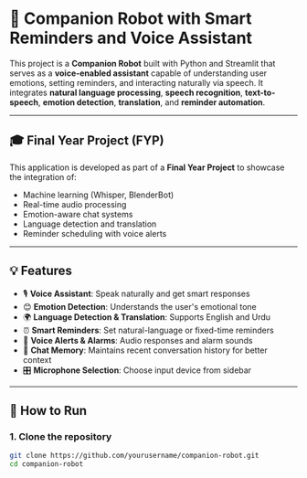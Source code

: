 # 🤖 Companion Robot with Smart Reminders and Voice Assistant

This project is a **Companion Robot** built with Python and Streamlit that serves as a **voice-enabled assistant** capable of understanding user emotions, setting reminders, and interacting naturally via speech. It integrates **natural language processing**, **speech recognition**, **text-to-speech**, **emotion detection**, **translation**, and **reminder automation**.

---

## 🎓 Final Year Project (FYP)

This application is developed as part of a **Final Year Project** to showcase the integration of:
- Machine learning (Whisper, BlenderBot)
- Real-time audio processing
- Emotion-aware chat systems
- Language detection and translation
- Reminder scheduling with voice alerts

---

## 💡 Features

- 🎙️ **Voice Assistant**: Speak naturally and get smart responses
- 😊 **Emotion Detection**: Understands the user's emotional tone
- 🌍 **Language Detection & Translation**: Supports English and Urdu
- ⏰ **Smart Reminders**: Set natural-language or fixed-time reminders
- 🔔 **Voice Alerts & Alarms**: Audio responses and alarm sounds
- 🧠 **Chat Memory**: Maintains recent conversation history for better context
- 🎛️ **Microphone Selection**: Choose input device from sidebar

---

## 🚀 How to Run

### 1. Clone the repository

```bash
git clone https://github.com/yourusername/companion-robot.git
cd companion-robot
